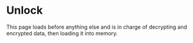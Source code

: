 # Unlock

This page loads before anything else and is in charge of decrypting and encrypted data, then loading it into memory.